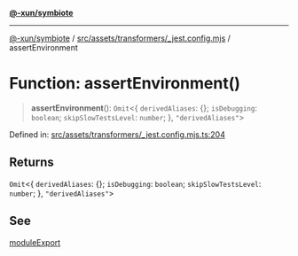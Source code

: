 [**@-xun/symbiote**](../../../../../README.md)

***

[@-xun/symbiote](../../../../../README.md) / [src/assets/transformers/\_jest.config.mjs](../README.md) / assertEnvironment

# Function: assertEnvironment()

> **assertEnvironment**(): `Omit`\<\{ `derivedAliases`: \{\}; `isDebugging`: `boolean`; `skipSlowTestsLevel`: `number`; \}, `"derivedAliases"`\>

Defined in: [src/assets/transformers/\_jest.config.mjs.ts:204](https://github.com/Xunnamius/symbiote/blob/3cb0503ce3cd2a8bfb437c5dfd67c1fcba9d10cc/src/assets/transformers/_jest.config.mjs.ts#L204)

## Returns

`Omit`\<\{ `derivedAliases`: \{\}; `isDebugging`: `boolean`; `skipSlowTestsLevel`: `number`; \}, `"derivedAliases"`\>

## See

[moduleExport](moduleExport.md)
